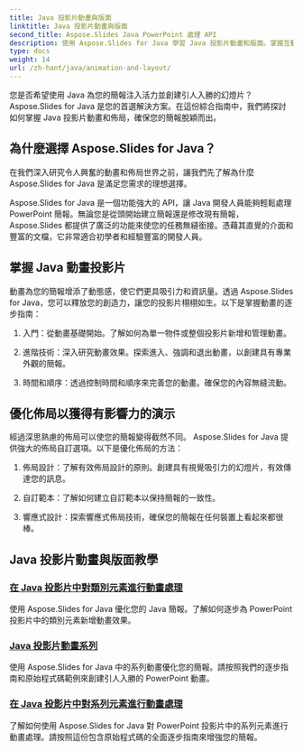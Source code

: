 ```yaml
---
title: Java 投影片動畫與版面
linktitle: Java 投影片動畫與版面
second_title: Aspose.Slides Java PowerPoint 處理 API
description: 使用 Aspose.Slides for Java 學習 Java 投影片動畫和版面。掌握互動演示。深入研究動態內容創作。
type: docs
weight: 14
url: /zh-hant/java/animation-and-layout/
---
```


您是否希望使用 Java 為您的簡報注入活力並創建引人入勝的幻燈片？ Aspose.Slides for Java 是您的首選解決方案。在這份綜合指南中，我們將探討如何掌握 Java 投影片動畫和佈局，確保您的簡報脫穎而出。

## 為什麼選擇 Aspose.Slides for Java？
在我們深入研究令人興奮的動畫和佈局世界之前，讓我們先了解為什麼 Aspose.Slides for Java 是滿足您需求的理想選擇。

Aspose.Slides for Java 是一個功能強大的 API，讓 Java 開發人員能夠輕鬆處理 PowerPoint 簡報。無論您是從頭開始建立簡報還是修改現有簡報，Aspose.Slides 都提供了廣泛的功能來使您的任務無縫銜接。憑藉其直覺的介面和豐富的文檔，它非常適合初學者和經驗豐富的開發人員。

## 掌握 Java 動畫投影片

動畫為您的簡報增添了動態感，使它們更具吸引力和資訊量。透過 Aspose.Slides for Java，您可以釋放您的創造力，讓您的投影片栩栩如生。以下是掌握動畫的逐步指南：

1. 入門：從動畫基礎開始。了解如何為單一物件或整個投影片新增和管理動畫。

2. 進階技術：深入研究動畫效果。探索進入、強調和退出動畫，以創建具有專業外觀的簡報。

3. 時間和順序：透過控制時間和順序來完善您的動畫。確保您的內容無縫流動。

## 優化佈局以獲得有影響力的演示

經過深思熟慮的佈局可以使您的簡報變得截然不同。 Aspose.Slides for Java 提供強大的佈局自訂選項。以下是優化佈局的方法：

1. 佈局設計：了解有效佈局設計的原則。創建具有視覺吸引力的幻燈片，有效傳達您的訊息。

2. 自訂範本：了解如何建立自訂範本以保持簡報的一致性。

3. 響應式設計：探索響應式佈局技術，確保您的簡報在任何裝置上看起來都很棒。

## Java 投影片動畫與版面教學
### [在 Java 投影片中對類別元素進行動畫處理](./animating-categories-elements-java-slides/)
使用 Aspose.Slides for Java 優化您的 Java 簡報。了解如何逐步為 PowerPoint 投影片中的類別元素新增動畫效果。
### [Java 投影片動畫系列](./animating-series-java-slides/)
使用 Aspose.Slides for Java 中的系列動畫優化您的簡報。請按照我們的逐步指南和原始程式碼範例來創建引人入勝的 PowerPoint 動畫。
### [在 Java 投影片中對系列元素進行動畫處理](./animating-series-elements-java-slides/)
了解如何使用 Aspose.Slides for Java 對 PowerPoint 投影片中的系列元素進行動畫處理。請按照這份包含原始程式碼的全面逐步指南來增強您的簡報。